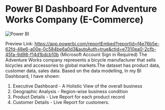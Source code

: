 # Power BI Dashboard For Adventure Works Company (E-Commerce)
![Power BI](https://img.shields.io/badge/Power%20BI-Dashboard-yellow?logo=power-bi)

Preview Link: https://app.powerbi.com/reportEmbed?reportId=f4e76b5e-62fd-48e6-a00e-0c584be6a0d3&autoAuth=true&ctid=e7310ea0-2cfb-45fa-9d98-f14d1bdcb10b
(Microsoft Account Sign in Required)
The Adventure Works company represents a bicycle manufacturer that sells bicycles and accessories to global markets.The dataset has product data, customer data, sales data. 
Based on the data modelling, In my BI Dashboard, I have shown:
1. Executive Dashboard - A Holistic View of the overall business
2. Geographic Analysis - Region-wise business condition
3. Product Details - Live Report for each product record 
4. Customer Details - Live Report for customers.


